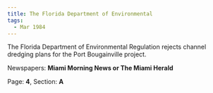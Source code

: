 ```yaml
---  
title: The Florida Department of Environmental  
tags:  
  - Mar 1984  
---  
```

  
The Florida Department of Environmental Regulation rejects channel dredging plans for the Port Bougainville project.  
  
Newspapers: **Miami Morning News or The Miami Herald**  
  
Page: **4**, Section: **A** 
